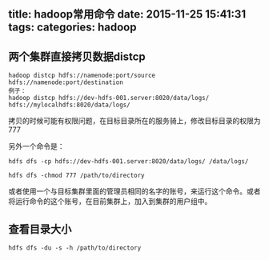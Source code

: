 title: hadoop常用命令
date: 2015-11-25 15:41:31
tags:
categories: hadoop
---

## 两个集群直接拷贝数据distcp

```
hadoop distcp hdfs://namenode:port/source hdfs://namenode:port/destination
例子：
hadoop distcp hdfs://dev-hdfs-001.server:8020/data/logs/ hdfs://mylocalhdfs:8020/data/logs/
```

拷贝的时候可能有权限问题，在目标目录所在的服务骑上，修改目标目录的权限为777

另外一个命令是：

```
hdfs dfs -cp hdfs://dev-hdfs-001.server:8020/data/logs/ /data/logs/
```

```
hdfs dfs -chmod 777 /path/to/directory
```

或者使用一个与目标集群里面的管理员相同的名字的账号，来运行这个命令。或者将运行命令的这个账号，在目前集群上，加入到集群的用户组中。

<!-- more -->

## 查看目录大小

```
hdfs dfs -du -s -h /path/to/directory
```
